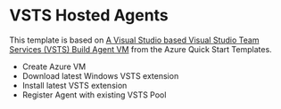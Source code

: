 # VSTS Hosted Agents

This template is based on [A Visual Studio based Visual Studio Team Services (VSTS) Build Agent VM](https://github.com/Azure/azure-quickstart-templates/tree/master/visual-studio-vstsbuildagent-vm) from the Azure Quick Start Templates.

- Create Azure VM
- Download latest Windows VSTS extension
- Install latest VSTS extension
- Register Agent with existing VSTS Pool
